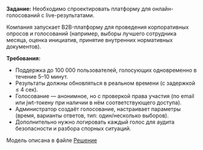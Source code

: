 **Задание:**
Необходимо спроектировать платформу для онлайн-голосований с live-результатами. 

Компания запускает B2B-платформу для проведения корпоративных опросов и голосований (например, выборы лучшего сотрудника месяца, оценка инициатив, принятие внутренних нормативных документов).

**Требования:**

* Поддержка до 100 000 пользователей, голосующих одновременно в течение 5–10 минут.
* Результаты должны обновляться в реальном времени (с задержкой ≤ 4 сек).
* Голосование — анонимное, но с проверкой права участия (по email или jwt-токену при наличии в нём соответствующего доступа).
* Администратор создаёт голосование, настраивает параметры (время, варианты ответов, тип: один/несколько выборов).
* Дополнительно нужно логировать каждый голос для аудита безопасности и разбора спорных ситуаций.

Модель описана в файле [Решение](Model.md)